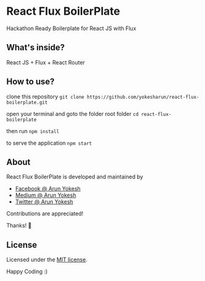 # React Flux BoilerPlate

Hackathon Ready Boilerplate for React JS with Flux

## What's inside?

React JS + Flux + React Router

## How to use?

clone this repository `git clone https://github.com/yokesharun/react-flux-boilerplate.git` 

open your terminal and goto the folder root folder `cd react-flux-boilerplate`

then run `npm install`

to serve the application `npm start`

## About

React Flux BoilerPlate is developed and maintained by 

* [Facebook @ Arun Yokesh](https://www.facebook.com/ayokesh)
* [Medium @ Arun Yokesh](https://medium.com/@arunyokesh)
* [Twitter @ Arun Yokesh](https://twitter.com/its_arunyokesh)

Contributions are appreciated!

Thanks! 🙌

## License

Licensed under the [MIT license](http://opensource.org/licenses/MIT).

Happy Coding :)